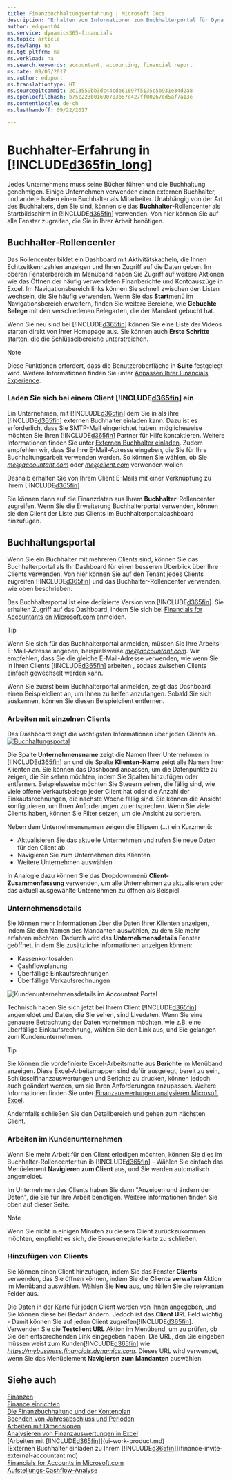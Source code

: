 ```yaml
---
title: Finanzbuchhaltungserfahrung | Microsoft Docs
description: "Erhalten von Informationen zum Buchhalterportal für Dynamics 365 for Financials und die das Buchhalter-Rollencenter, das interne und externe Buchhalter im Kundenunternehmen unterstützt."
author: edupont04
ms.service: dynamics365-financials
ms.topic: article
ms.devlang: na
ms.tgt_pltfrm: na
ms.workload: na
ms.search.keywords: accountant, accounting, financial report
ms.date: 09/05/2017
ms.author: edupont
ms.translationtype: HT
ms.sourcegitcommit: 2c13559bb3dc44cdb61697f5135c5b931e34d2a8
ms.openlocfilehash: b75c223b01690703b57c427ff00267ed5af7a13e
ms.contentlocale: de-ch
ms.lasthandoff: 09/22/2017

---
```

# <a name="accountant-experiences-in-included365finlongincludesd365finlongmdmd"></a>Buchhalter-Erfahrung in [!INCLUDE[d365fin_long](includes/d365fin_long_md.md)]
Jedes Unternehmens muss seine Bücher führen und die Buchhaltung genehmigen. Einige Unternehmen verwenden einen externen Buchhalter, und andere haben einen Buchhalter als Mitarbeiter. Unabhängig von der Art des Buchhalters, den Sie sind, können sie das **Buchhalter**-Rollencenter als Startbildschirm in [!INCLUDE[d365fin](includes/d365fin_md.md)] verwenden. Von hier können Sie auf alle Fenster zugreifen, die Sie in Ihrer Arbeit benötigen.  

## <a name="accountant-role-center"></a>Buchhalter-Rollencenter
Das Rollencenter bildet ein Dashboard mit Aktivitätskacheln, die Ihnen Echtzeitkennzahlen anzeigen und Ihnen Zugriff auf die Daten geben. Im oberen Fensterbereich im Menüband haben Sie Zugriff auf weitere Aktionen wie das Öffnen der häufig verwendeten Finanberichte und Kontoauszüge in Excel. Im Navigationsbereich links können Sie schnell zwischen den Listen wechseln, die Sie häufig verwenden. Wenn Sie das **Start**menü im Navigationsbereich erweitern, finden Sie weitere Bereiche, wie **Gebuchte Belege** mit den verschiedenen Belegarten, die der Mandant gebucht hat.  

Wenn Sie neu sind bei [!INCLUDE[d365fin](includes/d365fin_md.md)] können Sie eine Liste der Videos starten direkt von Ihrer Homepage aus. Sie können auch **Erste Schritte** starten, die die Schlüsselbereiche unterstreichen.  

> [!NOTE]  
>  Diese Funktionen erfordert, dass die Benutzeroberfläche in **Suite** festgelegt wird. Weitere Informationen finden Sie unter [Anpassen Ihrer Financials Experience](ui-experiences.md).  

### <a name="get-invited-to-a-clients-included365finincludesd365finmdmd"></a>Laden Sie sich bei einem Client [!INCLUDE[d365fin](includes/d365fin_md.md)] ein
Ein Unternehmen, mit [!INCLUDE[d365fin](includes/d365fin_md.md)] dem Sie in als ihre [!INCLUDE[d365fin](includes/d365fin_md.md)] externen Buchhalter einladen kann. Dazu ist es erforderlich, dass Sie SMTP-Mail eingerichtet haben, möglicheweise möchten Sie Ihren [!INCLUDE[d365fin](includes/d365fin_md.md)] Partner für Hilfe kontaktieren. Weitere Informationen finden Sie unter [Externen Buchhalter einladen](finance-invite-external-accountant.md). Zudem empfehlen wir, dass Sie Ihre E-Mail-Adresse eingeben, die Sie für Ihre Buchhaltungsarbeit verwenden werden. So können Sie wählen, ob Sie *me@accountant.com* oder *me@client.com* verwenden wollen  

Deshalb erhalten Sie von Ihrem Client E-Mails mit einer Verknüpfung zu ihrem [!INCLUDE[d365fin](includes/d365fin_md.md)]  

Sie können dann auf die Finanzdaten aus Ihrem **Buchhalter**-Rollencenter zugreifen. Wenn Sie die Erweiterung Buchhalterportal verwenden, können sie den Client der Liste aus Clients im Buchhalterportaldashboard hinzufügen.  

## <a name="accountant-portal"></a>Buchhaltungsportal
Wenn Sie ein Buchhalter mit mehreren Clients sind, können Sie das Buchhalterportal als Ihr Dashboard für einen besseren Überblick über Ihre Clients verwenden. Von hier können Sie auf den Tenant jedes Clients zugreifen [!INCLUDE[d365fin](includes/d365fin_md.md)] und das Buchhalter-Rollencenter verwenden, wie oben beschrieben.  

Das Buchhalterportal ist eine dedizierte Version von [!INCLUDE[d365fin](includes/d365fin_md.md)]. Sie erhalten Zugriff auf das Dashboard, indem Sie sich bei [Financials for Accountants on Microsoft.com](https://www.microsoft.com/en-us/dynamics365/financial-insights-for-accountants) anmelden.  

> [!TIP]  
>  Wenn Sie sich für das Buchhalterportal anmelden, müssen Sie Ihre Arbeits-E-Mail-Adresse angeben, beispielsweise *me@accountant.com*. Wir empfehlen, dass Sie die gleiche E-Mail-Adresse verwenden, wie wenn Sie in Ihren Clients [!INCLUDE[d365fin](includes/d365fin_md.md)] arbeiten , sodass zwischen Clients einfach gewechselt werden kann.  

Wenn Sie zuerst beim Buchhalterportal anmelden, zeigt das Dashboard einen Beispielclient an, um Ihnen zu helfen anzufangen. Sobald Sie sich auskennen, können Sie diesen Beispielclient entfernen.  

### <a name="working-with-individual-clients"></a>Arbeiten mit einzelnen Clients
Das Dashboard zeigt die wichtigsten Informationen über jeden Clients an.  
[![Buchhaltungsportal](./media/ui-extensions-accportal/accountant-portal.png)](https://go.microsoft.com/fwlink/?linkid=851257)

Die Spalte **Unternehmensname** zeigt die Namen Ihrer Unternehmen in [!INCLUDE[d365fin](includes/d365fin_md.md)] an und die Spalte **Klienten-Name** zeigt alle Namen Ihrer Klienten an. Sie können das Dashboard anpassen, um die Datenpunkte zu zeigen, die Sie sehen möchten, indem Sie Spalten hinzufügen oder entfernen. Beispielsweise möchten Sie Steuern sehen, die fällig sind, wie viele offene Verkaufsbelege jeder Client hat oder die Anzahl der Einkaufsrechnungen, die nächste Woche fällig sind. Sie können die Ansicht konfigurieren, um Ihren Anforderungen zu entsprechen. Wenn Sie viele Clients haben, können Sie Filter setzen, um die Ansicht zu sortieren.  

Neben dem Unternehmensnamen zeigen die Ellipsen (...) ein Kurzmenü:

* Aktualisieren Sie das aktuelle Unternehmen und rufen Sie neue Daten für den Client ab  
* Navigieren Sie zum Unternehmen des Klienten  
* Weitere Unternehmen auswählen  

In Analogie dazu können Sie das Dropdownmenü **Client-Zusammenfassung** verwenden, um alle Unternehmen zu aktualisieren oder das aktuell ausgewählte Unternehmen zu öffnen als Beispiel.  

### <a name="company-details"></a>Unternehmensdetails
Sie können mehr Informationen über die Daten Ihrer Klienten anzeigen, indem Sie den Namen des Mandanten auswählen, zu dem Sie mehr erfahren möchten. Dadurch wird das **Unternehmensdetails** Fenster geöffnet, in dem Sie zusätzliche Informationen anzeigen können:  

* Kassenkontosalden  
* Cashflowplanung  
* Überfällige Einkaufsrechnungen  
* Überfällige Verkaufsrechnungen  

![Kundenunternehmensdetails im Accountant Portal](./media/finance-accounting/accountant-company-details.png)

Technisch haben Sie sich jetzt bei Ihrem Client [!INCLUDE[d365fin](includes/d365fin_md.md)] angemeldet und Daten, die Sie sehen, sind Livedaten. Wenn Sie eine genauere Betrachtung der Daten vornehmen möchten, wie z.B. eine überfällige Einkaufsrechnung, wählen Sie den Link aus, und Sie gelangen zum Kundenunternehmen.  

> [!TIP]  
>  Sie können die vordefinierte Excel-Arbeitsmatte aus **Berichte** im Menüband anzeigen. Diese Excel-Arbeitsmappen sind dafür ausgelegt, bereit zu sein, Schlüsselfinanzauswertungen und Berichte zu drucken, können jedoch auch geändert werden, um sie Ihren Anforderungen anzupassen. Weitere Informationen finden Sie unter [Finanzauswertungen analysieren Microsoft Excel](finance-analyze-excel.md).  

Andernfalls schließen Sie den Detailbereich und gehen zum nächsten Client.  

### <a name="working-in-the-client-company"></a>Arbeiten im Kundenunternehmen
Wenn Sie mehr Arbeit für den Client erledigen möchten, können Sie dies im Buchhalter-Rollencenter tun ib [!INCLUDE[d365fin](includes/d365fin_md.md)] - Wählen Sie einfach das Menüelement **Navigieren zum Client** aus, und Sie werden automatisch angemeldet.  

Im Unternehmen des Clients haben Sie dann "Anzeigen und ändern der Daten", die Sie für Ihre Arbeit benötigen. Weitere Informationen finden Sie oben auf dieser Seite.

> [!NOTE]  
>  Wenn Sie nicht in einigen Minuten zu diesem Client zurückzukommen möchten, empfiehlt es sich, die Browserregisterkarte zu schließen.  

### <a name="adding-clients"></a>Hinzufügen von Clients
Sie können einen Client hinzufügen, indem Sie das Fenster **Clients** verwenden, das Sie öffnen können, indem Sie die **Clients verwalten** Aktion im Menüband auswählen. Wählen Sie **Neu** aus, und füllen Sie die relevanten Felder aus.  

Die Daten in der Karte für jeden Client werden von Ihnen angegeben, und Sie können diese bei Bedarf ändern. Jedoch ist das **Client URL** Feld wichtig - Damit können Sie auf jeden Client zugreifen[!INCLUDE[d365fin](includes/d365fin_md.md)]. Verwenden Sie die **Testclient URL** Aktion im Menüband, um zu prüfen, ob Sie den entsprechenden Link eingegeben haben. Die URL, den Sie eingeben müssen weist zum Kunden[!INCLUDE[d365fin](includes/d365fin_md.md)] wie *https://mybusiness.financials.dynamics.com*. Dieses URL wird verwendet, wenn Sie das Menüelement **Navigieren zum Mandanten** auswählen.  

## <a name="see-also"></a>Siehe auch
[Finanzen](finance.md)  
[Finance einrichten](finance-setup-finance.md)  
[Die Finanzbuchhaltung und der Kontenplan](finance-general-ledger.md)  
[Beenden von Jahresabschluss und Perioden](year-close-years-periods.md)  
[Arbeiten mit Dimensionen](finance-dimensions.md)  
[Analysieren von Finanzauswertungen in Excel](finance-analyze-excel.md)  
[Arbeiten mit [!INCLUDE[d365fin](includes/d365fin_md.md)]](ui-work-product.md)  
[Externen Buchhalter einladen zu Ihrem [!INCLUDE[d365fin](includes/d365fin_md.md)]](finance-invite-external-accountant.md)  
[Financials for Accounts in Microsoft.com](https://www.microsoft.com/en-us/dynamics365/financial-insights-for-accountants)  
[Aufstellungs-Cashflow-Analyse](finance-setup-cash-flow-analyses.md)  

